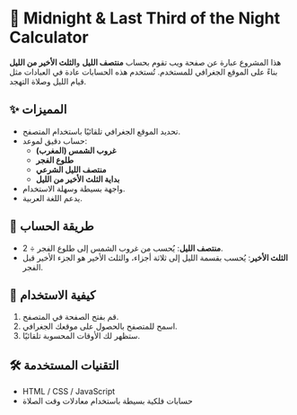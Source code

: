 # 🕌 Midnight & Last Third of the Night Calculator

هذا المشروع عبارة عن صفحة ويب تقوم بحساب **منتصف الليل** و**الثلث الأخير من الليل** بناءً على الموقع الجغرافي للمستخدم. تُستخدم هذه الحسابات عادة في العبادات مثل قيام الليل وصلاة التهجد.

## ✨ المميزات

- تحديد الموقع الجغرافي تلقائيًا باستخدام المتصفح.
- حساب دقيق لموعد:
  - **غروب الشمس (المغرب)**
  - **طلوع الفجر**
  - **منتصف الليل الشرعي**
  - **بداية الثلث الأخير من الليل**
- واجهة بسيطة وسهلة الاستخدام.
- يدعم اللغة العربية.

## 🧮 طريقة الحساب

- **منتصف الليل**: يُحسب من غروب الشمس إلى طلوع الفجر ÷ 2.
- **الثلث الأخير**: يُحسب بقسمة الليل إلى ثلاثة أجزاء، والثلث الأخير هو الجزء الأخير قبل الفجر.

## 🚀 كيفية الاستخدام

1. قم بفتح الصفحة في المتصفح.
2. اسمح للمتصفح بالحصول على موقعك الجغرافي.
3. ستظهر لك الأوقات المحسوبة تلقائيًا.

## 🛠️ التقنيات المستخدمة

- HTML / CSS / JavaScript
- حسابات فلكية بسيطة باستخدام معادلات وقت الصلاة

